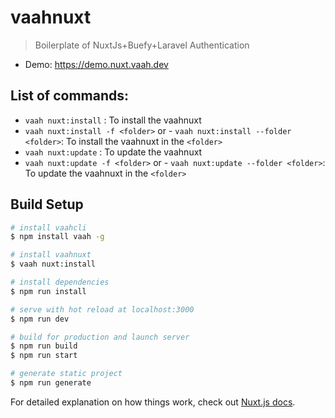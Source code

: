 # vaahnuxt

> Boilerplate of NuxtJs+Buefy+Laravel Authentication

- Demo: https://demo.nuxt.vaah.dev

## List of commands:
- `vaah nuxt:install` : To install the vaahnuxt
- `vaah nuxt:install -f <folder>` or - `vaah nuxt:install --folder <folder>`: To install the vaahnuxt in the `<folder>`
- `vaah nuxt:update` : To update the vaahnuxt
- `vaah nuxt:update -f <folder>` or - `vaah nuxt:update --folder <folder>`: To update the vaahnuxt in the `<folder>`


## Build Setup

``` bash
# install vaahcli
$ npm install vaah -g

# install vaahnuxt
$ vaah nuxt:install

# install dependencies
$ npm run install

# serve with hot reload at localhost:3000
$ npm run dev

# build for production and launch server
$ npm run build
$ npm run start

# generate static project
$ npm run generate
```


For detailed explanation on how things work, check out [Nuxt.js docs](https://nuxtjs.org).
